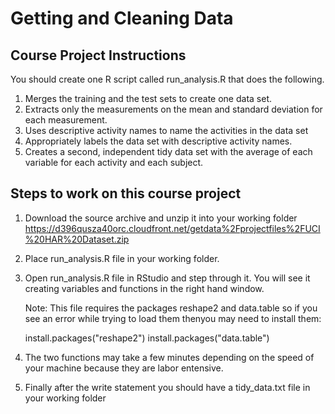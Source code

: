 # Getting and Cleaning Data

## Course Project Instructions

You should create one R script called run_analysis.R that does the following.

1. Merges the training and the test sets to create one data set.
2. Extracts only the measurements on the mean and standard deviation for each measurement.
3. Uses descriptive activity names to name the activities in the data set
4. Appropriately labels the data set with descriptive activity names.
5. Creates a second, independent tidy data set with the average of each variable for each activity and each subject.

## Steps to work on this course project

1.  Download the source archive and unzip it into your working folder
https://d396qusza40orc.cloudfront.net/getdata%2Fprojectfiles%2FUCI%20HAR%20Dataset.zip 

2.  Place run_analysis.R file in your working folder.

3.  Open run_analysis.R file in RStudio and step through it. You will see it creating
    variables and functions in the right hand window.
    
    Note:  This file requires the packages reshape2 and data.table so if you see an error while
    trying to load them thenyou may need to install them:
      
    install.packages("reshape2")
    install.packages("data.table")

4.  The two functions may take a few minutes depending on the speed of your machine because they 
    are labor entensive.

5.  Finally after the write statement you should have a tidy_data.txt file in your working folder

